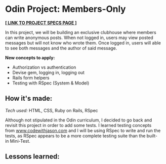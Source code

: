 Odin Project: Members-Only
==========================

[ __[ LINK TO PROJECT SPECS PAGE ]__ ](https://www.theodinproject.com/lessons/ruby-on-rails-members-only)

In this project, we will be building an exclusive clubhouse where members can write anonymous posts. When not logged in, users may view posted messages but will not know who wrote them. Once logged in, users will able to see both messages and the author of said message. 

__New concepts to apply:__
* Authorization vs authentication
* Devise gem, logging in, logging out
* Rails form helpers
* Testing with RSpec (System & Model)

How it's made:
-------------

*Tech used:* HTML, CSS, Ruby on Rails, RSpec

Although not stipulated in the Odin curriculum, I decided to go back and revisit this project in order to add some tests. I learned testing concepts from www.codewithjason.com and I will be using RSpec to write and run the tests, as RSpec appears to be a more complete testing suite than the built-in Mini-Test.

Lessons learned:
----------------


